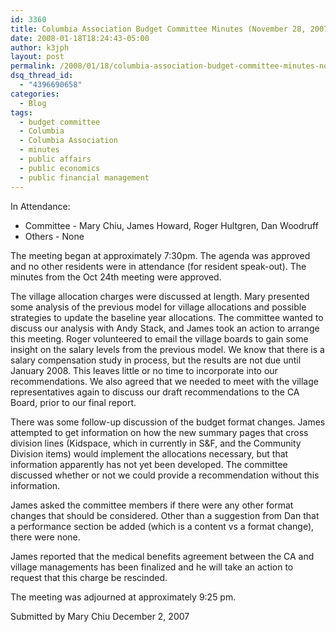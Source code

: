 ```yaml
---
id: 3360
title: Columbia Association Budget Committee Minutes (November 28, 2007)
date: 2008-01-18T18:24:43-05:00
author: k3jph
layout: post
permalink: /2008/01/18/columbia-association-budget-committee-minutes-november-28-2007/
dsq_thread_id:
  - "4396690658"
categories:
  - Blog
tags:
  - budget committee
  - Columbia
  - Columbia Association
  - minutes
  - public affairs
  - public economics
  - public financial management
---
```


In Attendance:

* Committee -  Mary Chiu, James Howard, Roger Hultgren, Dan Woodruff
* Others -  None 

The meeting began at approximately 7:30pm. The agenda was approved and no other residents were in attendance (for resident speak-out).  The minutes from the Oct 24th meeting were approved. 

The village allocation charges were discussed at length.  Mary presented some analysis of the previous model for village allocations and possible strategies to update the baseline year allocations.  The committee wanted to discuss our analysis with Andy Stack, and James took an action to arrange this meeting.  Roger volunteered to email the village boards to gain some insight on the salary levels from the previous model.  We know that there is a salary compensation study in process, but the results are not due until January 2008.  This leaves little or no time to incorporate into our recommendations.  We also agreed that we needed to meet with the village representatives again to discuss our draft recommendations to the CA Board, prior to our final report. 

There was some follow-up discussion of the budget format changes.  James attempted to get information on how the new summary pages that cross division lines (Kidspace, which in currently in S&F, and the Community Division items) would implement  the allocations necessary, but that information apparently has not yet been developed.  The committee discussed whether or not we could provide a recommendation without this information.

James asked the committee members if there were any other format changes that should be considered.  Other than a suggestion from Dan that a performance section be added (which is a content vs a format change), there were none. 

James reported that the medical benefits agreement between the CA and village managements has been finalized and he will take an action to request that this charge be rescinded. 

The meeting was adjourned at approximately 9:25 pm. 

Submitted by
Mary Chiu
December 2, 2007
